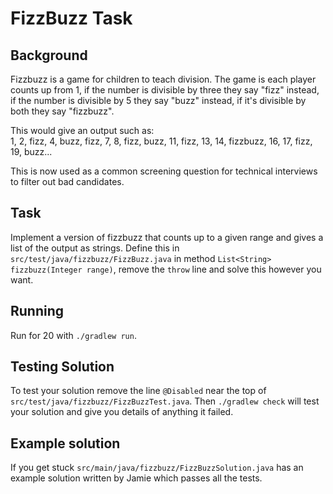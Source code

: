 # FizzBuzz Task

## Background

Fizzbuzz is a game for children to teach division.
The game is each player counts up from 1, if the number is divisible by three they say "fizz" instead,
if the number is divisible by 5 they say "buzz" instead, if it's divisible by both they say "fizzbuzz".

This would give an output such as: \
1, 2, fizz, 4, buzz, fizz, 7, 8, fizz, buzz, 11, fizz, 13, 14, fizzbuzz, 16, 17, fizz, 19, buzz...

This is now used as a common screening question for technical interviews to filter out bad candidates.

## Task

Implement a version of fizzbuzz that counts up to a given range and gives a list of the output as strings.
Define this in `src/test/java/fizzbuzz/FizzBuzz.java` in method `List<String> fizzbuzz(Integer range)`,
remove the `throw` line and solve this however you want.

## Running

Run for 20 with `./gradlew run`.

## Testing Solution

To test your solution remove the line `@Disabled` near the top of `src/test/java/fizzbuzz/FizzBuzzTest.java`.
Then `./gradlew check` will test your solution and give you details of anything it failed.

## Example solution

If you get stuck `src/main/java/fizzbuzz/FizzBuzzSolution.java` has an example solution written by Jamie which passes all the tests.
